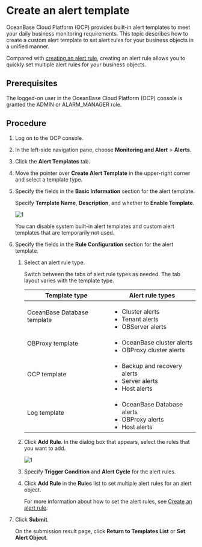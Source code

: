 # Create an alert template

OceanBase Cloud Platform (OCP) provides built-in alert templates to meet your daily business monitoring requirements. This topic describes how to create a custom alert template to set alert rules for your business objects in a unified manner.

Compared with [creating an alert rule](../300.manage-alert-rules/100.create-an-alert-rule.md), creating an alert rule allows you to quickly set multiple alert rules for your business objects.

## Prerequisites

The logged-on user in the OceanBase Cloud Platform (OCP) console is granted the ADMIN or ALARM_MANAGER role.

## Procedure

1. Log on to the OCP console.

2. In the left-side navigation pane, choose **Monitoring and Alert** > **Alerts**.

3. Click the **Alert Templates** tab.

4. Move the pointer over **Create Alert Template** in the upper-right corner and select a template type.

5. Specify the fields in the **Basic Information** section for the alert template.

   Specify **Template Name**, **Description**, and whether to **Enable Template**.

   ![1](https://obbusiness-private.oss-cn-shanghai.aliyuncs.com/doc/img/ocp/401/%E5%88%9B%E5%BB%BA%E5%91%8A%E8%AD%A6%E6%A8%A1%E6%9D%BF%E5%9F%BA%E7%A1%80%E4%BF%A1%E6%81%AF.png)

   You can disable system built-in alert templates and custom alert templates that are temporarily not used.

6. Specify the fields in the **Rule Configuration** section for the alert template.

   1. Select an alert rule type.

      Switch between the tabs of alert rule types as needed. The tab layout varies with the template type.

      | Template type | Alert rule types |
      |--------|---------|
      | OceanBase Database template | <ul><li>Cluster alerts</li> <li>Tenant alerts</li><li>OBServer alerts</li></ul> |
      | OBProxy template | <ul><li>OceanBase cluster alerts</li> <li>OBProxy cluster alerts</li></ul> |
      | OCP template | <ul><li>Backup and recovery alerts</li> <li>Server alerts</li><li>Host alerts</li></ul> |
      | Log template | <ul><li>OceanBase Database alerts</li> <li>OBProxy alerts</li><li>Host alerts</li> </ul> |

   2. Click **Add Rule**. In the dialog box that appears, select the rules that you want to add.

      ![1](https://obbusiness-private.oss-cn-shanghai.aliyuncs.com/doc/img/ocp/401/%E5%88%9B%E5%BB%BA%E5%91%8A%E8%AD%A6%E6%A8%A1%E6%9D%BF%E6%B7%BB%E5%8A%A0%E8%A7%84%E5%88%99.png)

   3. Specify **Trigger Condition** and **Alert Cycle** for the alert rules.

   4. Click **Add Rule** in the **Rules** list to set multiple alert rules for an alert object.

      For more information about how to set the alert rules, see [Create an alert rule](../300.manage-alert-rules/100.create-an-alert-rule.md).

7. Click **Submit**.

   On the submission result page, click **Return to Templates List** or **Set Alert Object**.
